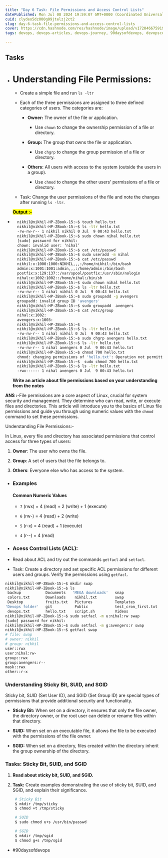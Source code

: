 ```yaml
---
title: "Day 6 Task: File Permissions and Access Control Lists"
datePublished: Mon Jul 08 2024 19:59:07 GMT+0000 (Coordinated Universal Time)
cuid: clydeo5dz000g09jtelzj2ct2
slug: day-6-task-file-permissions-and-access-control-lists
cover: https://cdn.hashnode.com/res/hashnode/image/upload/v1720466759191/62ee9c5d-25b0-469b-a9db-5d1d69e52ac4.avif
tags: devops, devops-articles, devops-journey, 90daysofdevops, devopscommunity

---
```


## Tasks

* # **Understanding File Permissions:**
    
    * Create a simple file and run `ls -ltr`
        
    * Each of the three permissions are assigned to three defined categories of users. The categories are:
        
        * **Owner:** The owner of the file or application.
            
            * Use `chown` to change the ownership permission of a file or directory.
                
        * **Group:** The group that owns the file or application.
            
            * Use `chgrp` to change the group permission of a file or directory.
                
        * **Others:** All users with access to the system (outside the users in a group).
            
            * Use `chmod` to change the other users' permissions of a file or directory.
                
    * Task: Change the user permissions of the file and note the changes after running `ls -ltr`.
        
    
    **<mark>Output :-</mark>**
    
* ```bash
    nikhil@nikhil-HP-ZBook-15:~$ touch hello.txt
    nikhil@nikhil-HP-ZBook-15:~$ ls -ltr hello.txt 
    -rw-rw-r-- 1 nikhil nikhil 0 Jul  9 00:43 hello.txt
    nikhil@nikhil-HP-ZBook-15:~$ sudo chown nihal hello.txt 
    [sudo] password for nikhil: 
    chown: invalid user: ‘nihal’
    nikhil@nikhil-HP-ZBook-15:~$ cat /etc/passwd
    nikhil@nikhil-HP-ZBook-15:~$ sudo useradd -m nihal
    nikhil@nikhil-HP-ZBook-15:~$ cat /etc/passwd
    nikhil:x:1000:1000:NIKHIL,,,:/home/nikhil:/bin/bash
    admin:x:1001:1001:admin,,,:/home/admin:/bin/bash
    postfix:x:129:137::/var/spool/postfix:/usr/sbin/nologin
    nihal:x:1002:1002::/home/nihal:/bin/sh
    nikhil@nikhil-HP-ZBook-15:~$ sudo chown nihal hello.txt 
    nikhil@nikhil-HP-ZBook-15:~$ ls -ltr hello.txt 
    -rw-rw-r-- 1 nihal nikhil 0 Jul  9 00:43 hello.txt
    nikhil@nikhil-HP-ZBook-15:~$ sudo groupadd -g avengers
    groupadd: invalid group ID 'avengers'
    nikhil@nikhil-HP-ZBook-15:~$ sudo groupadd  avengers
    nikhil@nikhil-HP-ZBook-15:~$ cat /etc/group
    nihal:x:1002:
    avengers:x:1003:
    nikhil@nikhil-HP-ZBook-15:~$ 
    nikhil@nikhil-HP-ZBook-15:~$ ls -ltr hello.txt 
    -rw-rw-r-- 1 nihal nikhil 0 Jul  9 00:43 hello.txt
    nikhil@nikhil-HP-ZBook-15:~$ sudo chgrp avengers hello.txt 
    nikhil@nikhil-HP-ZBook-15:~$ ls -ltr hello.txt 
    -rw-rw-r-- 1 nihal avengers 0 Jul  9 00:43 hello.txt
    nikhil@nikhil-HP-ZBook-15:~$ chmod 700 hello.txt 
    chmod: changing permissions of 'hello.txt': Operation not permitted
    nikhil@nikhil-HP-ZBook-15:~$  sudo chmod 700 hello.txt 
    nikhil@nikhil-HP-ZBook-15:~$ ls -ltr hello.txt 
    -rwx------ 1 nihal avengers 0 Jul  9 00:43 hello.txt
    ```
    
    **Write an article about file permissions based on your understanding from the notes**
    

**ANS :**\-File permissions are a core aspect of Linux, crucial for system security and management. They determine who can read, write, or execute files and directories. This article will introduce you to the basics of Linux file permissions and guide you through using numeric values with the `chmod` command to set these permissions.

Understanding File Permissions:-

In Linux, every file and directory has associated permissions that control access for three types of users:

1. **Owner**: The user who owns the file.
    
2. **Group**: A set of users that the file belongs to.
    
3. **Others**: Everyone else who has access to the system.
    

* ### Examples
    
    #### Common Numeric Values
    
    * `7` (rwx) = 4 (read) + 2 (write) + 1 (execute)
        
    * `6` (rw-) = 4 (read) + 2 (write)
        
    * `5` (r-x) = 4 (read) + 1 (execute)
        
    * `4` (r--) = 4 (read)
        
    
* ### **Acess Control Lists (ACL):**
    
* Read about ACL and try out the commands `getfacl` and `setfacl`.
    
* Task: Create a directory and set specific ACL permissions for different users and groups. Verify the permissions using `getfacl`.
    

```bash
nikhil@nikhil-HP-ZBook-15:~$ mkdir swap
nikhil@nikhil-HP-ZBook-15:~$ ls
 backup           Documents   'MEGA downloads'   snap
 colors.txt       Downloads    nikhil.txt        swap
 Desktop          fruits.txt   Pictures          Templates
'Devops folder'   git          Public            test_cron_first.txt
 devops.txt       hello.txt    script.sh         Videos
nikhil@nikhil-HP-ZBook-15:~$ sudo setfacl -m u:nihal:rw swap
[sudo] password for nikhil: 
nikhil@nikhil-HP-ZBook-15:~$ sudo setfacl -m g:avengers:r swap
nikhil@nikhil-HP-ZBook-15:~$ getfacl swap
# file: swap
# owner: nikhil
# group: nikhil
user::rwx
user:nihal:rw-
group::rwx
group:avengers:r--
mask::rwx
other::r-x
```

### **Understanding Sticky Bit, SUID, and SGID**

Sticky bit, SUID (Set User ID), and SGID (Set Group ID) are special types of permissions that provide additional security and functionality.

* **Sticky Bit:** When set on a directory, it ensures that only the file owner, the directory owner, or the root user can delete or rename files within that directory.
    
* **SUID:** When set on an executable file, it allows the file to be executed with the permissions of the file owner.
    
* **SGID:** When set on a directory, files created within the directory inherit the group ownership of the directory.
    

### Tasks: Sticky Bit, SUID, and SGID

1. **Read about sticky bit, SUID, and SGID.**
    
2. **Task:** Create examples demonstrating the use of sticky bit, SUID, and SGID, and explain their significance.
    
    ```bash
     # Sticky Bit
     $ mkdir /tmp/sticky
     $ chmod +t /tmp/sticky
    
     # SUID
     $ sudo chmod u+s /usr/bin/passwd
    
     # SGID
     $ mkdir /tmp/sgid
     $ chmod g+s /tmp/sgid
    ```
    

* #90daysofdevops